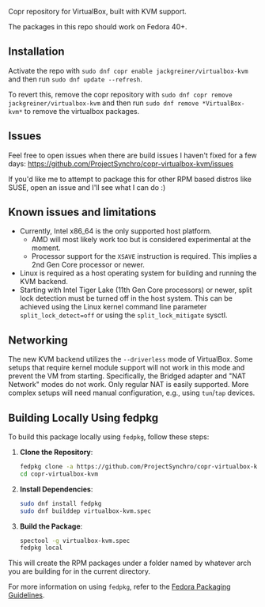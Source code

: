 Copr repository for VirtualBox, built with KVM support.

The packages in this repo should work on Fedora 40+.

## Installation 

Activate the repo with `sudo dnf copr enable jackgreiner/virtualbox-kvm` and then run `sudo dnf update --refresh`.

To revert this, remove the copr repository with `sudo dnf copr remove jackgreiner/virtualbox-kvm` and then run `sudo dnf remove *VirtualBox-kvm*` to remove the virtualbox packages.


## Issues

Feel free to open issues when there are build issues I haven't fixed for a few days: https://github.com/ProjectSynchro/copr-virtualbox-kvm/issues

If you'd like me to attempt to package this for other RPM based distros like SUSE, open an issue and I'll see what I can do :)

## Known issues and limitations

* Currently, Intel x86_64 is the only supported host platform.
  * AMD will most likely work too but is considered experimental at the moment.
  * Processor support for the `XSAVE` instruction is required. This implies a
    2nd Gen Core processor or newer.
* Linux is required as a host operating system for building and running the KVM
  backend.
* Starting with Intel Tiger Lake (11th Gen Core processors) or newer, split lock
  detection must be turned off in the host system. This can be achieved using
  the Linux kernel command line parameter `split_lock_detect=off` or using the
  `split_lock_mitigate` sysctl.

## Networking

The new KVM backend utilizes the `--driverless` mode of VirtualBox. Some setups
that require kernel module support will not work in this mode and prevent the
VM from starting. Specifically, the Bridged adapter and "NAT Network" modes do
not work. Only regular NAT is easily supported. More complex setups will need
manual configuration, e.g., using `tun`/`tap` devices.


## Building Locally Using fedpkg

To build this package locally using `fedpkg`, follow these steps:

1. **Clone the Repository**:
    ```sh
    fedpkg clone -a https://github.com/ProjectSynchro/copr-virtualbox-kvm.git
    cd copr-virtualbox-kvm
    ```

2. **Install Dependencies**:
    ```sh
    sudo dnf install fedpkg
    sudo dnf builddep virtualbox-kvm.spec
    ```

3. **Build the Package**:
    ```sh
    spectool -g virtualbox-kvm.spec
    fedpkg local
    ```

This will create the RPM packages under a folder named by whatever arch you are building for in the current directory.

For more information on using `fedpkg`, refer to the [Fedora Packaging Guidelines](https://docs.fedoraproject.org/en-US/packaging-guidelines/).
